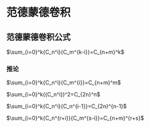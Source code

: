 # 范德蒙德卷积

## 范德蒙德卷积公式
$\sum_{i=0}^k{C_n^i}{C_m^{k-i}}=C_{n+m}^k$  

### 推论
$\sum_{i=0}^k{C_n^i}{C_m^{i}}=C_{n+m}^m$  

$\sum_{i=0}^k({C_n^i})^2=C_{2n}^n$  

$\sum_{i=0}^k{C_n^i}{C_n^{i-1}}=C_{2n}^{n-1}$  

$\sum_{i=0}^k{C_n^{r+i}}{C_m^{s-i}}=C_{n+m}^{r+s}$   